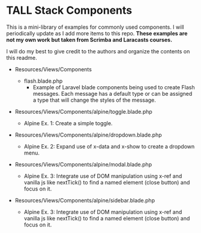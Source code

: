 # TALL Stack Components

This is a mini-library of examples for commonly used components. I will periodically update as I add more items to this repo. **These examples are not my own work but taken from Scrimba and Laracasts courses.** 

I will do my best to give credit to the authors and organize the contents on this readme. 

* Resources/Views/Components
    * flash.blade.php
        * Example of Laravel blade components being used to create Flash messages. Each message has a default type or can be assigned a type that will change the styles of the message.

* Resources/Views/Components/alpine/toggle.blade.php
    * Alpine Ex. 1: Create a simple toggle. 

* Resources/Views/Components/alpine/dropdown.blade.php
    * Alpine Ex. 2: Expand use of x-data and x-show to create a dropdown menu. 

* Resources/Views/Components/alpine/modal.blade.php
    * Alpine Ex. 3: Integrate use of DOM manipulation using x-ref and vanilla js like nextTick() to find a named element (close button) and focus on it.     

* Resources/Views/Components/alpine/sidebar.blade.php
    * Alpine Ex. 3: Integrate use of DOM manipulation using x-ref and vanilla js like nextTick() to find a named element (close button) and focus on it.  
